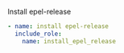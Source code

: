 Install epel-release

```yaml
- name: install epel-release
  include_role:
    name: install_epel_release
```